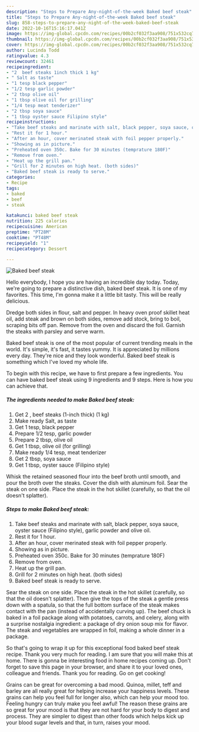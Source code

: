 ```yaml
---
description: "Steps to Prepare Any-night-of-the-week Baked beef steak"
title: "Steps to Prepare Any-night-of-the-week Baked beef steak"
slug: 858-steps-to-prepare-any-night-of-the-week-baked-beef-steak
date: 2022-10-16T15:16:17.041Z
image: https://img-global.cpcdn.com/recipes/00b2cf032f3aa908/751x532cq70/baked-beef-steak-recipe-main-photo.jpg
thumbnail: https://img-global.cpcdn.com/recipes/00b2cf032f3aa908/751x532cq70/baked-beef-steak-recipe-main-photo.jpg
cover: https://img-global.cpcdn.com/recipes/00b2cf032f3aa908/751x532cq70/baked-beef-steak-recipe-main-photo.jpg
author: Lucinda Todd
ratingvalue: 4.3
reviewcount: 32461
recipeingredient:
- "2  beef steaks 1inch thick 1 kg"
- " Salt as taste"
- "1 tesp black pepper"
- "1/2 tesp garlic powder"
- "2 tbsp olive oil"
- "1 tbsp olive oil for grilling"
- "1/4 tesp meat tenderizer"
- "2 tbsp soya sauce"
- "1 tbsp oyster sauce Filipino style"
recipeinstructions:
- "Take beef steaks and marinate with salt, black pepper, soya sauce, oyster sauce (Filipino style), garlic powder and olive oil."
- "Rest it for 1 hour."
- "After an hour, cover merinated steak with foil pepper properly."
- "Showing as in picture."
- "Preheated oven 350c. Bake for 30 minutes (temprature 180F)"
- "Remove from oven."
- "Heat up the grill pan."
- "Grill for 2 minutes on high heat. (both sides)"
- "Baked beef steak is ready to serve."
categories:
- Recipe
tags:
- baked
- beef
- steak

katakunci: baked beef steak 
nutrition: 225 calories
recipecuisine: American
preptime: "PT28M"
cooktime: "PT48M"
recipeyield: "1"
recipecategory: Dessert

---
```



![Baked beef steak](https://img-global.cpcdn.com/recipes/00b2cf032f3aa908/751x532cq70/baked-beef-steak-recipe-main-photo.jpg)

Hello everybody, I hope you are having an incredible day today. Today, we're going to prepare a distinctive dish, baked beef steak. It is one of my favorites. This time, I'm gonna make it a little bit tasty. This will be really delicious.

Dredge both sides in flour, salt and pepper. In heavy oven proof skillet heat oil, add steak and brown on both sides, remove add stock, bring to boil, scraping bits off pan. Remove from the oven and discard the foil. Garnish the steaks with parsley and serve warm.

Baked beef steak is one of the most popular of current trending meals in the world. It's simple, it's fast, it tastes yummy. It is appreciated by millions every day. They're nice and they look wonderful. Baked beef steak is something which I've loved my whole life.


To begin with this recipe, we have to first prepare a few ingredients. You can have baked beef steak using 9 ingredients and 9 steps. Here is how you can achieve that.

<!--inarticleads1-->

##### The ingredients needed to make Baked beef steak:

1. Get 2 , beef steaks (1-inch thick) (1 kg)
1. Make ready  Salt, as taste
1. Get 1 tesp, black pepper
1. Prepare 1/2 tesp, garlic powder
1. Prepare 2 tbsp, olive oil
1. Get 1 tbsp, olive oil (for grilling)
1. Make ready 1/4 tesp, meat tenderizer
1. Get 2 tbsp, soya sauce
1. Get 1 tbsp, oyster sauce (Filipino style)


Whisk the retained seasoned flour into the beef broth until smooth, and pour the broth over the steaks. Cover the dish with aluminum foil. Sear the steak on one side. Place the steak in the hot skillet (carefully, so that the oil doesn&#39;t splatter). 

<!--inarticleads2-->

##### Steps to make Baked beef steak:

1. Take beef steaks and marinate with salt, black pepper, soya sauce, oyster sauce (Filipino style), garlic powder and olive oil.
1. Rest it for 1 hour.
1. After an hour, cover merinated steak with foil pepper properly.
1. Showing as in picture.
1. Preheated oven 350c. Bake for 30 minutes (temprature 180F)
1. Remove from oven.
1. Heat up the grill pan.
1. Grill for 2 minutes on high heat. (both sides)
1. Baked beef steak is ready to serve.


Sear the steak on one side. Place the steak in the hot skillet (carefully, so that the oil doesn&#39;t splatter). Then give the tops of the steak a gentle press down with a spatula, so that the full bottom surface of the steak makes contact with the pan (instead of accidentally curving up). The beef chuck is baked in a foil package along with potatoes, carrots, and celery, along with a surprise nostalgia ingredient: a package of dry onion soup mix for flavor. The steak and vegetables are wrapped in foil, making a whole dinner in a package. 

So that's going to wrap it up for this exceptional food baked beef steak recipe. Thank you very much for reading. I am sure that you will make this at home. There is gonna be interesting food in home recipes coming up. Don't forget to save this page in your browser, and share it to your loved ones, colleague and friends. Thank you for reading. Go on get cooking!

Grains can be great for overcoming a bad mood. Quinoa, millet, teff and barley are all really great for helping increase your happiness levels. These grains can help you feel full for longer also, which can help your mood too. Feeling hungry can truly make you feel awful! The reason these grains are so great for your mood is that they are not hard for your body to digest and process. They are simpler to digest than other foods which helps kick up your blood sugar levels and that, in turn, raises your mood.
